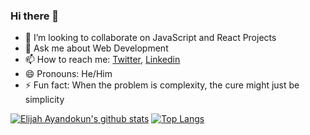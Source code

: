 ### Hi there 👋

<!--
**ElijahTobs/ElijahTobs** is a ✨ _special_ ✨ repository because its `README.md` (this file) appears on your GitHub profile.

Here are some ideas to get you started:

- 🔭 I’m currently working on ...
- 🌱 I’m currently learning ...
- 👯 I’m looking to collaborate on ...
- 🤔 I’m looking for help with ...
- 💬 Ask me about ...
- 📫 How to reach me: ...
- 😄 Pronouns: ...
- ⚡ Fun fact: ...
-->


- 👯 I’m looking to collaborate on JavaScript and React Projects
- 💬 Ask me about Web Development
- 📫 How to reach me: [Twitter](https://twitter.com/elijahDEVinci), [Linkedin](https://www.linkedin.com/in/ayandokunelijah/)
- 😄 Pronouns: He/Him
- ⚡ Fun fact: When the problem is complexity, the cure might just be simplicity

<!--
**ElijahTobs/ElijahTobs** is a ✨ _special_ ✨ repository because its `README.md` (this file) appears on your GitHub profile.

- 🤔 I’m looking for help with ...
-->

[![Elijah Ayandokun's github stats](https://github-readme-stats-git-masterrstaa-rickstaa.vercel.app/api?username=ElijahTobs&show_icons=true&theme=radical)](https://github.com/ElijahTobs/github-readme-stats) [![Top Langs](https://github-readme-stats-git-masterrstaa-rickstaa.vercel.app/api/top-langs/?username=ElijahTobs&show_icons=true&theme=radical&layout=compact)](https://github.com/ElijahTobs/github-readme-stats)

<!-- <details>
<p align="center">
    <img src="http://github-profile-summary-cards.vercel.app/api/cards/profile-details?username=ElijahTobs&theme=transparent" />
  </a>
  <a href="https://github.com/ElijahTobs">
    <img src="https://github-readme-streak-stats.herokuapp.com/?user=ElijahTobs&hide_border=true&card_width=338&theme=transparent" />
  </a>
  <a href="https://github.com/ElijahTobs">
    <img src="http://github-profile-summary-cards.vercel.app/api/cards/stats?username=ElijahTobs&theme=transparent" />
  </a>
  <a href="https://github.com/ElijahTobs">
    <img src="https://github-readme-stats.vercel.app/api/top-langs/?username=ElijahTobs&langs_count=10&exclude_repo=&hide=jupyter%20notebook,vim%20script,cmake,makefile,batchfile,emacs%20lisp,css,html&layout=default&card_width=699&hide_border=true&theme=transparent" />
  </a>
</p>
</details> -->


<!-- <p align="center">
  <a href="https://github.com/ElijahTobs">
    <img src="https://komarev.com/ghpvc/?username=ElijahTobs&color=blue&style=flat)" />
  </a>
</p> -->


